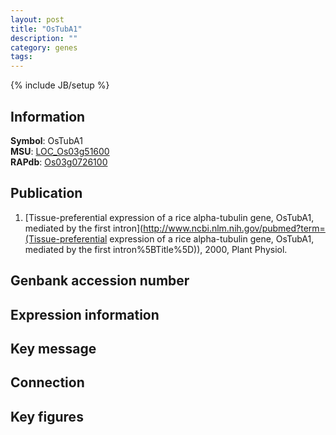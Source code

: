 ```yaml
---
layout: post
title: "OsTubA1"
description: ""
category: genes
tags: 
---
```

{% include JB/setup %}

## Information
__Symbol__: OsTubA1  
__MSU__: [LOC_Os03g51600](http://rice.plantbiology.msu.edu/cgi-bin/ORF_infopage.cgi?orf=LOC_Os03g51600)  
__RAPdb__: [Os03g0726100](http://rapdb.dna.affrc.go.jp/viewer/gbrowse_details/irgsp1?name=Os03g0726100)  

## Publication
1. [Tissue-preferential expression of a rice alpha-tubulin gene, OsTubA1, mediated by the first intron](http://www.ncbi.nlm.nih.gov/pubmed?term=(Tissue-preferential expression of a rice alpha-tubulin gene, OsTubA1, mediated by the first intron%5BTitle%5D)), 2000, Plant Physiol.

## Genbank accession number

## Expression information

## Key message

## Connection

## Key figures



